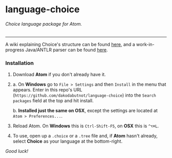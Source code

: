 # language-choice
###### Choice language package for Atom.

---

A wiki explaining Choice's structure can be found [here](https://github.com/dakodabutnot/choice), and a work-in-progress Java/ANTLR parser can be found [here](https://github.com/dakodabutnot/java-choice).

### Installation

1. Download **Atom** if you don't already have it.
2. 
    a. On **Windows** go to `File > Settings` and then  `Install` in the menu that appears. Enter in this repo's URL (`https://github.com/dakodabutnot/language-choice`) into the `Search packages` field at the top and hit install.
  
    b. **Installed just the same on OSX**, except the settings are located at `Atom > Preferences...`.
    
3. Reload Atom. On **Windows** this is `Ctrl-Shift-F5`, on **OSX** this is `^⌥⌘L`.

4. To use, open up a `.choice` or a `.tree` file and, if **Atom** hasn't already, select **Choice** as your language at the bottom-right.

_Good luck!_
